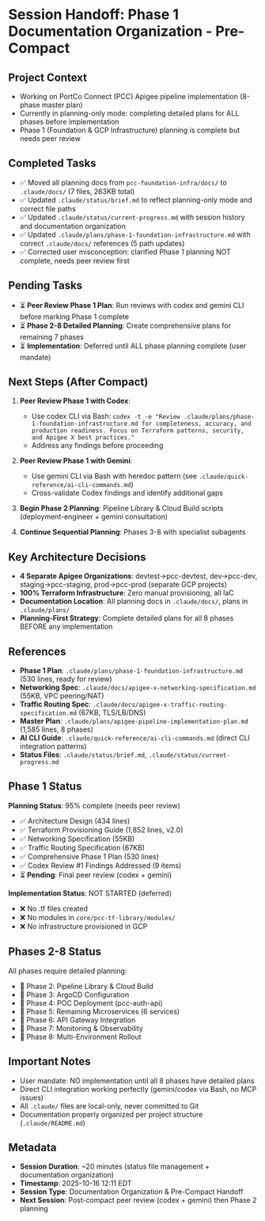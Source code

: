 # Session Handoff: Phase 1 Documentation Organization - Pre-Compact

## Project Context
- Working on PortCo Connect (PCC) Apigee pipeline implementation (8-phase master plan)
- Currently in planning-only mode: completing detailed plans for ALL phases before implementation
- Phase 1 (Foundation & GCP Infrastructure) planning is complete but needs peer review

## Completed Tasks
- ✅ Moved all planning docs from `pcc-foundation-infra/docs/` to `.claude/docs/` (7 files, 263KB total)
- ✅ Updated `.claude/status/brief.md` to reflect planning-only mode and correct file paths
- ✅ Updated `.claude/status/current-progress.md` with session history and documentation organization
- ✅ Updated `.claude/plans/phase-1-foundation-infrastructure.md` with correct `.claude/docs/` references (5 path updates)
- ✅ Corrected user misconception: clarified Phase 1 planning NOT complete, needs peer review first

## Pending Tasks
- ⏳ **Peer Review Phase 1 Plan**: Run reviews with codex and gemini CLI before marking Phase 1 complete
- ⏳ **Phase 2-8 Detailed Planning**: Create comprehensive plans for remaining 7 phases
- ⏳ **Implementation**: Deferred until ALL phase planning complete (user mandate)

## Next Steps (After Compact)
1. **Peer Review Phase 1 with Codex**:
   - Use codex CLI via Bash: `codex -t -e "Review .claude/plans/phase-1-foundation-infrastructure.md for completeness, accuracy, and production readiness. Focus on Terraform patterns, security, and Apigee X best practices."`
   - Address any findings before proceeding

2. **Peer Review Phase 1 with Gemini**:
   - Use gemini CLI via Bash with heredoc pattern (see `.claude/quick-reference/ai-cli-commands.md`)
   - Cross-validate Codex findings and identify additional gaps

3. **Begin Phase 2 Planning**: Pipeline Library & Cloud Build scripts (deployment-engineer + gemini consultation)

4. **Continue Sequential Planning**: Phases 3-8 with specialist subagents

## Key Architecture Decisions
- **4 Separate Apigee Organizations**: devtest→pcc-devtest, dev→pcc-dev, staging→pcc-staging, prod→pcc-prod (separate GCP projects)
- **100% Terraform Infrastructure**: Zero manual provisioning, all IaC
- **Documentation Location**: All planning docs in `.claude/docs/`, plans in `.claude/plans/`
- **Planning-First Strategy**: Complete detailed plans for all 8 phases BEFORE any implementation

## References
- **Phase 1 Plan**: `.claude/plans/phase-1-foundation-infrastructure.md` (530 lines, ready for review)
- **Networking Spec**: `.claude/docs/apigee-x-networking-specification.md` (55KB, VPC peering/NAT)
- **Traffic Routing Spec**: `.claude/docs/apigee-x-traffic-routing-specification.md` (67KB, TLS/LB/DNS)
- **Master Plan**: `.claude/plans/apigee-pipeline-implementation-plan.md` (1,585 lines, 8 phases)
- **AI CLI Guide**: `.claude/quick-reference/ai-cli-commands.md` (direct CLI integration patterns)
- **Status Files**: `.claude/status/brief.md`, `.claude/status/current-progress.md`

## Phase 1 Status
**Planning Status**: 95% complete (needs peer review)
- ✅ Architecture Design (434 lines)
- ✅ Terraform Provisioning Guide (1,852 lines, v2.0)
- ✅ Networking Specification (55KB)
- ✅ Traffic Routing Specification (67KB)
- ✅ Comprehensive Phase 1 Plan (530 lines)
- ✅ Codex Review #1 Findings Addressed (9 items)
- ⏳ **Pending**: Final peer review (codex + gemini)

**Implementation Status**: NOT STARTED (deferred)
- ❌ No .tf files created
- ❌ No modules in `core/pcc-tf-library/modules/`
- ❌ No infrastructure provisioned in GCP

## Phases 2-8 Status
All phases require detailed planning:
- 🔄 Phase 2: Pipeline Library & Cloud Build
- 🔄 Phase 3: ArgoCD Configuration
- 🔄 Phase 4: POC Deployment (pcc-auth-api)
- 🔄 Phase 5: Remaining Microservices (6 services)
- 🔄 Phase 6: API Gateway Integration
- 🔄 Phase 7: Monitoring & Observability
- 🔄 Phase 8: Multi-Environment Rollout

## Important Notes
- User mandate: NO implementation until all 8 phases have detailed plans
- Direct CLI integration working perfectly (gemini/codex via Bash, no MCP issues)
- All `.claude/` files are local-only, never committed to Git
- Documentation properly organized per project structure (`.claude/README.md`)

## Metadata
- **Session Duration**: ~20 minutes (status file management + documentation organization)
- **Timestamp**: 2025-10-16 12:11 EDT
- **Session Type**: Documentation Organization & Pre-Compact Handoff
- **Next Session**: Post-compact peer review (codex + gemini) then Phase 2 planning
